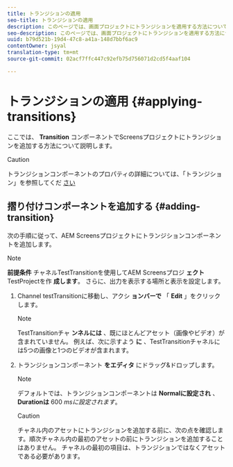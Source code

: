 ```yaml
---
title: トランジションの適用
seo-title: トランジションの適用
description: このページでは、画面プロジェクトにトランジションを適用する方法について説明します。
seo-description: このページでは、画面プロジェクトにトランジションを適用する方法について説明します。
uuid: b79d521b-19d4-47c8-a41a-148d7bbf6ac9
contentOwner: jsyal
translation-type: tm+mt
source-git-commit: 02acf7ffc447c92efb75d756071d2cd5f4aaf104

---
```



# トランジションの適用 {#applying-transitions}

ここでは、 **Transition** コンポーネントでScreensプロジェクトにトランジションを追加する方法について説明します。


>[!CAUTION]
>
>トランジションコンポーネントのプロパティの詳細については、「トランジション」を参照してくだ [さい](adding-components-to-a-channel.md#transition)

## 摺り付けコンポーネントを追加する {#adding-transition}

次の手順に従って、AEM Screensプロジェクトにトランジションコンポーネントを追加します。

>[!NOTE]
>
>**前提条件**
> チャネルTestTransitionを使用してAEM Screensプロジ **ェクト** TestProjectを作 **成します**。 さらに、出力を表示する場所と表示を設定します。

1. Channel testTransitionに移動し、アクシ **ョンバーで** 「 **Edit** 」をクリックします。



   >[!NOTE]
   >
   >TestTransitionチャ **ンネルには** 、既にほとんどアセット（画像やビデオ）が含まれていません。 例えば、次に示すよう **に** 、TestTransitionチャネルには5つの画像と1つのビデオが含まれます。



1. トランジションコンポーネント **をエディタ** にドラッグ&amp;ドロップします。

   > [!NOTE]
   >
   >デフォルトでは、トランジションコンポーネントは **Normalに設定され** 、 **Durationは** 600 *msに設定されます*。


   >[!CAUTION]
   >
   >チャネル内のアセットにトランジションを追加する前に、次の点を確認します。順次チャネル内の最初のアセットの前にトランジションを追加することはありません。 チャネルの最初の項目は、トランジションではなくアセットである必要があります。
